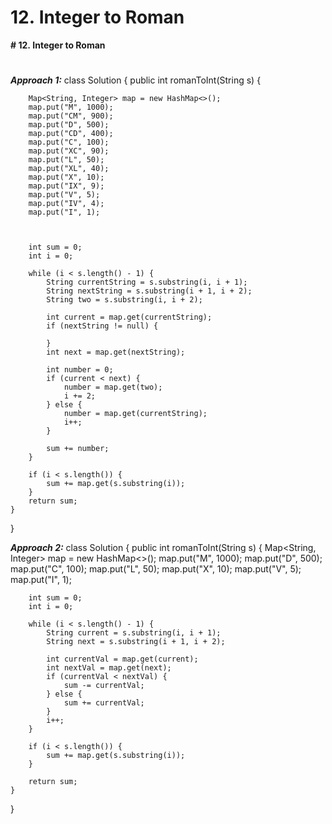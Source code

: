 # 12. Integer to Roman

**# 12. Integer to Roman**
# 

**_Approach 1:_**
class Solution {
    public int romanToInt(String s) {
        
        Map<String, Integer> map = new HashMap<>();
        map.put("M", 1000);
        map.put("CM", 900);
        map.put("D", 500);
        map.put("CD", 400);
        map.put("C", 100);
        map.put("XC", 90);
        map.put("L", 50);
        map.put("XL", 40);
        map.put("X", 10);
        map.put("IX", 9);
        map.put("V", 5);
        map.put("IV", 4);
        map.put("I", 1);

        
        
        int sum = 0;
        int i = 0;
        
        while (i < s.length() - 1) {
            String currentString = s.substring(i, i + 1);
            String nextString = s.substring(i + 1, i + 2);
            String two = s.substring(i, i + 2);

            int current = map.get(currentString);
            if (nextString != null) {
                
            }
            int next = map.get(nextString);

            int number = 0;
            if (current < next) {
                number = map.get(two);
                i += 2;
            } else {
                number = map.get(currentString);
                i++;
            }

            sum += number;
        }

        if (i < s.length()) {
            sum += map.get(s.substring(i));
        }
        return sum;
    }
}

**_Approach 2:_**
class Solution {
    public int romanToInt(String s) {
        Map<String, Integer> map = new HashMap<>();
        map.put("M", 1000);
        map.put("D", 500);
        map.put("C", 100);
        map.put("L", 50);
        map.put("X", 10);
        map.put("V", 5);
        map.put("I", 1);

        
        
        int sum = 0;
        int i = 0;
        
        while (i < s.length() - 1) {
            String current = s.substring(i, i + 1);
            String next = s.substring(i + 1, i + 2);
            
            int currentVal = map.get(current);
            int nextVal = map.get(next);
            if (currentVal < nextVal) {
                sum -= currentVal;
            } else {
                sum += currentVal;
            }
            i++;
        }
        
        if (i < s.length()) {
            sum += map.get(s.substring(i));
        }
        
        return sum;
    }
}
